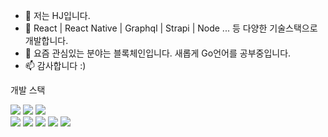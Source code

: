 - 👋 저는 HJ입니다.
- 👀 React | React Native | Graphql | Strapi | Node ... 등 다양한 기술스택으로 개발합니다. 
- 🌱 요즘 관심있는 분야는 블록체인입니다. 새롭게 Go언어를 공부중입니다. 
- 📫 감사합니다 :)

<!---
hojunin/hojunin is a ✨ special ✨ repository because its `README.md` (this file) appears on your GitHub profile.
You can click the Preview link to take a look at your changes.
--->
개발 스택

<div>
  <img src="https://img.shields.io/badge/JavaScript-20c997?style=flat-square&logo=JavaScript&logoColor=black"/>
  <img src="https://img.shields.io/badge/TypeScript-20c997?style=flat-square&logo=TypeScript&logoColor=black"/>
  <img src="https://img.shields.io/badge/Go-20c997?style=flat-square&logo=Go&logoColor=black"/>
</div>

<div>
<img src="https://img.shields.io/badge/React-20c997?style=flat-square&logo=React&logoColor=black"/>
<img src="https://img.shields.io/badge/Node.js-20c997?style=flat-square&logo=Node.js&logoColor=black"/>
<img src="https://img.shields.io/badge/Strapi-20c997?style=flat-square&logo=Strapi&logoColor=black"/>
<img src="https://img.shields.io/badge/PostgreSQL-20c997?style=flat-square&logo=PostgreSQL&logoColor=black"/>
<img src="https://img.shields.io/badge/Notion-20c997?style=flat-square&logo=Notion&logoColor=black"/>
  </div>
